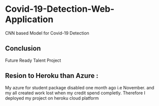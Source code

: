 # Covid-19-Detection-Web-Application
CNN based Model for Covid-19 Detection

## Conclusion
Future Ready Talent Project

## Resion to Heroku than Azure :
My azure for student package disabled one month ago i.e November.
and my all created work lost when my credit spend completly.
Therefore I deployed my project on heroku cloud platform
